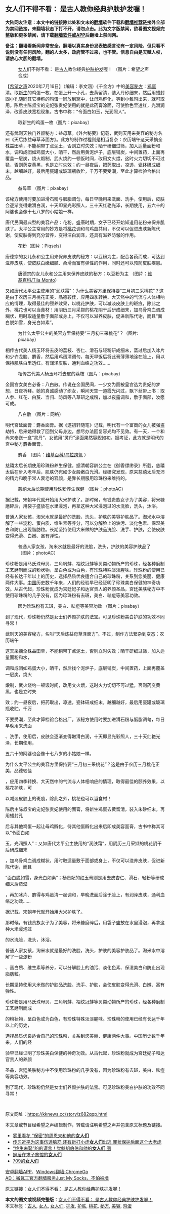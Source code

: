  <h2>女人们不得不看：   是古人教你经典护肤护发喔！</h2> <p class="notice"><b>大陆网友注意：本文中的链接除此处和文末的<a href="https://github.com/bannedbook/fanqiang" >翻墙</a>软件下载和<a href="https://github.com/killgcd/justmysocks/blob/master/README.md">翻墙推荐</a>链接外全部为禁网链接，未翻墙状态下打不开，请勿点击。此为文字版禁闻，欲看图文视频完整版和更多禁闻，请下载<a href="https://github.com/bannedbook/fanqiang">翻墙软件或APP</a>后翻墙上禁闻网。</p><p>备注：翻墙看新闻非常安全，翻墙以真实身份发表敏感言论有一定风险，但只看不说则没有任何风险，翻的人太多，政府管不过来，也不管。信息自由是天赋人权，请放心大胆的翻墙。</b></p>  <div class="entry"> <figure><figcaption><a href="https://www.bannedbook.org/bnews/tag/%e5%a5%b3%e4%ba%ba/" class="st_tag internal_tag" rel="tag" title="标签 女人 下的日志">女人</a>们不得不看： 是<a href="https://www.bannedbook.org/bnews/tag/%e5%8f%a4%e4%ba%ba/" class="st_tag internal_tag" rel="tag" title="标签 古人 下的日志">古人</a>教你经典<a href="https://www.bannedbook.org/bnews/tag/%E6%8A%A4%E8%82%A4/" class="st_tag internal_tag" rel="tag" title="标签 护肤 下的日志">护肤</a><a href="https://www.bannedbook.org/bnews/tag/%e6%8a%a4%e5%8f%91/" class="st_tag internal_tag" rel="tag" title="标签 护发 下的日志">护发</a>喔！  （图片：希望之声合成）</figcaption></figure> <p>【<span class='wp_keywordlink_affiliate'><a href="https://www.soundofhope.org" title="希望之声" target="_blank">希望之声</a></span>2020年7月16日】（编辑：李文涵）《千金方》中的<a href="https://www.bannedbook.org/bnews/tag/%e7%be%8e%e5%ae%b9/" class="st_tag internal_tag" rel="tag" title="标签 美容 下的日志">美容</a><a href="https://www.bannedbook.org/bnews/tag/%e7%a7%98%e6%96%b9/" class="st_tag internal_tag" rel="tag" title="标签 秘方 下的日志">秘方</a>：<a href="https://www.bannedbook.org/bnews/tag/%e9%b8%a1%e8%9b%8b/" class="st_tag internal_tag" rel="tag" title="标签 鸡蛋 下的日志">鸡蛋</a>清。取<span class='wp_keywordlink'><a href="https://www.bannedbook.org/forum2/topic1642.html" title="正见网《新生》" target="_blank">新生</a></span>的鸡蛋一枚，在蛋上开一小孔，去黄留清，装入丹砂细末，然后用蜡封固小孔随同其它待孵的鸡蛋一同放到窝中，让母鸡孵化，等到小雏鸡出来，就可取用。陈后主陈叔宝的宠妃张贵妃使用的就是此药膏涂面，可使脸色里透红，光滑润泽，改善皮肤宽松现象。古书中称：“令面白如玉，光润照人”。</p> <figure><figcaption>取新生的鸡蛋一枚（图片：pixabay）</figcaption></figure> <p>还有武则天独门养颜秘方：益母草。《外台秘要》记载，武则天用来美容的秘方名曰《天后炼益毋草泽面方》。此方的制作过程则是相当复杂：农历端午这天采摘全株益田草，不能稍带丁点泥土，否则立时失效；晒干研细过筛，加入适量面粉和水，调和成团如鸡蛋大小，晒干，然后用黄泥炉子，底层铺炭，中间置药，上面再覆盖一层炭，烧火煅制，武火烧约一顿饭时间，改用文火煨，这时火力切切不可过猛，否则药变黄黑，也是立时失效；约一昼夜后，把药取出，凉透，瓷钵研成细末，越细越好，最后用瓷罐或玻璃瓶收贮，千万不要受潮，至此才算检验合格出品。</p> <figure><figcaption>益母草 （图片：pixabay）</figcaption></figure> <p>该秘方使用时要加进滑石粉与胭脂调匀，每日早晚用来洗面、洗手，使用后，皮肤会逐渐变得嫩滑白润，十天即显光彩照人，三十天红艳光泽，长期使用，五六十的阿婆也会像十七八岁的小姑娘一样。</p> <p>唐代民间最典型的美容产品：花粉。盛唐时期，女子已经开始知道用花粉来保养肌肤了。太平公主常用的妙方是将<a href="https://www.bannedbook.org/bnews/tag/%E6%A1%83%E8%8A%B1/" class="st_tag internal_tag" rel="tag" title="标签 桃花 下的日志">桃花</a>调和乌鸡血共用，不仅可以促进皮肤新陈代谢，使皮肤得到充分营养，变得洁白润泽，还具有滋养防皱的作用。</p> <figure><figcaption>花粉（图片：Piqsels）</figcaption></figure> <p>唐德宗的女儿永和公主用来保养皮肤的秘方：以豆粉为主，配合各药而成，可达到滋养皮肤，使皮肤白嫩细腻、柔滑而富有弹性的作用，同时还可以预防皮肤疾患。</p> <figure><figcaption>唐德宗的女儿永和公主用来保养皮肤的秘方：以豆粉为主 （图片：<a target="_blank" href="https://creativecommons.org/licenses/by-sa/3.0/">维基百科/Tiia Monto</a>）</figcaption></figure> <p>又如唐代太平公主使用的“润肤霜”：为什么美容方里保持要“三月初三采桃花”？这是由于农历三月桃花正美，品德较佳，应用四季转换、大天然中的气流与人体相响应的情理，取得最佳的颐养效果，以桃花护肤，可以减淡皮肤上的斑痕，除此之外，桃花也可以当食材！用阴历三月采撷的桃花阴干后研成细末，加乌骨鸡血调成糊状，用时取适量敷于面部或身上，不仅可以滋养皮肤，促进新陈代谢，而且“面白脱如雪，身光白如素”。</p> <figure><figcaption>为什么太平公主的美容方里保持要“三月初三采桃花”？（图片: pixabay）</figcaption></figure> <p>相传古代美人杨玉环将去皮的荔枝、杏仁、滑石与轻粉研成细末，蒸过后加入冰片和少许龙脑、麝香，然后用鸡蛋清调匀，每天早饭后将此膏薄薄地涂在脸上，用以保持肌肤白里透红。有润泽皮肤，通利血络之功效……</p> <figure><figcaption>相传古代美人杨玉环将去皮的荔枝（图片：pixabay）</figcaption></figure> <p>金国宫女美白必备：八白散。传说在金国民间，一少女为圆被皇宫选为贵妃的梦想，日夜祈拜。她的真诚感动了织女，瞬间天空一道霞光闪过，飘下丝带上书：取人参、红花、白芨、当归、防风等八草研之成粉，加以夜露调和，敷于面部，汝愿可成。</p> <figure><figcaption>八白散   （图片：网络）</figcaption></figure> <p>明代宫延面膏：麝香面膏。据《遂初轩随笔》记载，明代有一个富商的女儿被强盗劫持，后来她得救了回到父母身边，想尽办法回复容光均不见效。有一天，一个和尚来奉送一盒“灵丹”，女孩用“灵丹”涂面果然容貎如初。据考证，此方就是明代的宫中秘方麝香面膏。</p> <figure><figcaption>麝香 （图片：<a target="_blank" href="https://creativecommons.org/licenses/by-sa/3.0/">维基百科/乌拉跨氪</a> ）</figcaption></figure> <p>慈禧太后长期使用珍珠粉养生保健。据清朝容龄公主在《御香缥缈录》所载，慈禧太后在步入老年后，肌肤仍宛如少女般嫩白光滑。经研究发现，原来慈禧太后充沛的精力和晚于常人衰老的容颜，是靠长期服用珍珠粉来维持的。</p> <figure><figcaption>慈禧太后长期使用珍珠粉养生保健   （图片：photoAC）</figcaption></figure> <p>据记载，宋朝年代就开始用大米护肤了。那时候，有钱贵族女子为了美容，将米糠磨碎后，用袋子盛放在水里浸泡，再拿这种大米浸泡过的水洗脸，洗头，沐浴。</p>  <p>普通人家女孩，淘米水就是最好的洗脸，洗头，护肤的美容护肤品了。淘米水中溶解了一些淀粉、蛋白质、维生素等养分，可以分解脸上的油污、淡化色素、保湿美白和防止出现脂肪粒。长期坚持使用大米做的护肤品洗脸、洗手、护肤，会使皮肤变得光滑、白嫩、富有弹性。</p> <figure><figcaption>普通人家女孩，淘米水就是最好的洗脸，洗头，护肤的美容护肤品了 （图片：photoAC）</figcaption></figure> <p>珍珠粉是用马氏珠母贝、三角帆蚌、褶纹冠蚌等贝类动物所产的珍珠，经各种磨制工艺磨制而成的粉状物，呈白色或为白色，有珍珠特殊淡淡腥味。珍珠粉的使用已经有长达千年以上的历史，选择品质优良适合自己的珍珠粉，关系到您美丽、健康两件大事。<span class='wp_keywordlink_affiliate'><a href="https://www.bannedbook.org/" title="中国" target="_blank">中国</a></span>历史数千年来，人们的经验早已经证明了珍珠美白保健的神奇功效。从古代起，珍珠粉就成为宫廷妃子和达官贵人的养颜圣品，宫廷美肤秘方中不使用珍珠粉的几乎没有，因为珍珠粉有去斑，美白、祛痘等美容功效。</p> <figure><figcaption>因为珍珠粉有去斑，美白、祛痘等美容功效 （图片：pixabay）</figcaption></figure> <p>到了现代，珍珠粉仍然是女士们养颜护肤的法宝。可见珍珠粉美白护肤的功效不同寻常！</p> <p>武则天的美容秘方，名叫“天后炼益母草泽面方”。不过，制作方法繁杂到变态：农历端午</p> <p>这天采摘全株益田草，不能稍带丁点泥土，否则立时失效；晒干研细过筛，加入适量面粉和水，</p> <p>调和成团如鸡蛋大小，晒干，然后找个泥炉子，底层铺炭，中间置药，上面再覆盖一层炭，烧火</p> <p>煅制，武火烧约一顿饭时间，改用文火煨，这时火力切切不可过猛，否则药变黄黑，也是立时失</p> <p>效；约一昼夜后，把药取出，凉透，瓷钵研成细末，越细越好，最后用瓷罐或玻璃瓶收贮，千万</p> <p>不要受潮，至此才算检验合格出厂。该秘方使用时要加进滑石粉与胭脂调匀，每日早晚用来洗面</p> <p>、洗手，使用后，皮肤会逐渐变得嫩滑白润，十天即显光彩照人，三十天红艳光泽，长期使用，</p> <p>五六十的阿婆也会像十七八岁的小姑娘一样。</p>  <figure></figure> <p>为什么太平公主的美容方里保持要“三月初三采桃花”？这是由于农历三月桃花正美，品德较佳</p> <p>，应用四季转换、大天然中的气流与人体相响应的情理，取得最佳的颐养效果，以桃花护肤，可</p> <p>以减淡皮肤上的斑痕，除此之外，桃花也可以当食材！</p> <figure></figure> <p>陈后主陈叔宝的宠妃张贵妃使用的面膏，将新生鸡蛋去黄留清，装入朱砂细末，再用蜡封孔</p> <p>后与其他鸡蛋一起让母鸡孵化，待其他蛋孵化出来后即成美容面膏，古书中称其可以“令面白如</p> <p>玉，光润照人”：又如唐代太平公主使用的“润肤霜”，用阴历三月采撷的桃花阴干后研成细末</p> <p>，加乌骨鸡血调成糊状，用时取适量敷于面部或身上，不仅可以滋养皮肤，促进新陈代谢，而且</p> <p>“面白脱如雪，身光白如素”；杨贵妃的红玉膏则是用去皮杏仁、滑石、轻粉等研成细末后蒸湿</p> <p>，再加冰片、麝得与鸡蛋清一起调和，早晚洗面后涂于脸上，有润泽皮肤，通利血络之功效……</p> <figure></figure> <p>据记载，宋朝年代就开始用大米护肤了。</p> <p>那时候，有钱贵族女子为了美容，将米糠磨碎后，用袋子盛放在水里浸泡，再拿这种大米浸泡过</p>  <p>的水洗脸，洗头，沐浴。</p> <p>普通人家女孩，淘米水就是最好的洗脸，洗头，护肤的美容护肤品了。淘米水中溶解了一些淀粉</p> <p>、蛋白质、维生素等养分，可以分解脸上的油污、淡化色素、保湿美白和防止出现脂肪粒。</p> <p>长期坚持使用大米做的护肤品洗脸、洗手、护肤，会使皮肤变得光滑、白嫩、富有弹性。</p> <figure></figure> <p>珍珠粉是用马氏珠母贝、三角帆蚌、褶纹冠蚌等贝类动物所产的珍珠，经各种磨制工艺磨制而成</p> <p>的粉状物，呈白色或为白色，有珍珠特殊淡淡腥味。珍珠粉的使用已经有长达千年以上的历史，</p> <p>选择品质优良适合自己的珍珠粉，关系到您美丽、健康两件大事。中国历史数千年来，人们的经</p> <p>验早已经证明了珍珠美白保健的神奇功效。从古代起，珍珠粉就成为宫廷妃子和达官贵人的养颜</p> <p>圣品，宫廷美肤秘方中不使用珍珠粉的几乎没有，因为珍珠粉有去斑，美白、祛痘等美容功效。</p> <p>到了现代，珍珠粉仍然是女士们养颜护肤的法宝。可见珍珠粉美白护肤的功效不同寻常！</p> <figure> </figure> <p>原文网址：<a href="https://kknews.cc/story/z682qqp.html">https://kknews.cc/story/z682qqp.html</a></p>  <p>本文章或节目经希望之声编辑制作，转载请注明希望之声并包含原文标题及链接。</p> <ul class='op-related-articles' title='相关阅读'> <li><a href='https://www.bannedbook.org/bnews/lifebaike/20191226/1247703.html' target='_blank'>雾里看花 “保密”的周恩来和他的<b>女人们</b></a></li> <li><a href='https://www.bannedbook.org/bnews/topimagenews/20191109/1220166.html' target='_blank'>传习近平为这事伤透脑筋 还有新打小虎<b>女人们</b>出逃 罪状保护后面这个大老虎</a></li> <li><a href='https://www.bannedbook.org/bnews/lifebaike/20191028/1214072.html' target='_blank'>“终生未娶”的的谎言！党魁胡伯伯和他的<b>女人们</b> 图</a></li> <li><a href='https://www.bannedbook.org/bnews/ssgc/20181125/1036906.html' target='_blank'>蜗居在求子旅馆的<b>女人们</b></a></li> <li><a href='https://www.bannedbook.org/bnews/cnnews/20180710/969521.html' target='_blank'>709的<b>女人们</b></a></li> </ul> <div class="texttj"> <a href="https://github.com/bannedbook/fanqiang/wiki/%E7%A6%81%E9%97%BB%E7%BD%91%E5%AE%89%E5%8D%93%E7%BF%BB%E5%A2%99%E6%96%B0%E9%97%BBAPP" target="_blank">安卓翻墙APP</a>、<a href="https://github.com/bannedbook/fanqiang/wiki/Chrome%E4%B8%80%E9%94%AE%E7%BF%BB%E5%A2%99%E5%8C%85" target="_blank">Windows翻墙:ChromeGo</a><br/> <a href="https://github.com/killgcd/justmysocks/blob/master/README.md" target="_blank">AD：搬瓦工官方翻墙服务Just My Socks，不怕被墙</a> </div><p>原文链接：<a class="src_link"  href="https://www.soundofhope.org/post/400537" target="_blank">女人们不得不看： 是古人教你经典护肤护发喔！</a></p><a name='sharetosocial'></a>         <div><b>本文的图文或视频完整版</b>：<a href='https://www.bannedbook.org/bnews/comments/20200718/1362745.html'>女人们不得不看：   是古人教你经典护肤护发喔！</a></div>  </div><!--END ENTRY--> <div class="postfooter"> <div>本文标签：<a href="https://www.bannedbook.org/bnews/tag/%e5%8f%a4%e4%ba%ba/" rel="tag">古人</a>, <a href="https://www.bannedbook.org/bnews/tag/%e5%a5%b3%e4%ba%ba/" rel="tag">女人</a>, <a href="https://www.bannedbook.org/bnews/tag/%e5%a5%b3%e4%ba%ba%e4%bb%ac/" rel="tag">女人们</a>, <a href="https://www.bannedbook.org/bnews/tag/%e6%8a%a4%e5%8f%91/" rel="tag">护发</a>, <a href="https://www.bannedbook.org/bnews/tag/%E6%8A%A4%E8%82%A4/" rel="tag">护肤</a>, <a href="https://www.bannedbook.org/bnews/tag/%E6%A1%83%E8%8A%B1/" rel="tag">桃花</a>, <a href="https://www.bannedbook.org/bnews/tag/%e7%a7%98%e6%96%b9/" rel="tag">秘方</a>, <a href="https://www.bannedbook.org/bnews/tag/%e7%be%8e%e5%ae%b9/" rel="tag">美容</a>, <a href="https://www.bannedbook.org/bnews/tag/%e9%b8%a1%e8%9b%8b/" rel="tag">鸡蛋</a></div>  </div><!--END POSTFOOTER--> 